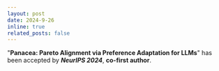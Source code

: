 ```yaml
---
layout: post
date: 2024-9-26 
inline: true
related_posts: false
---
```


"**Panacea: Pareto Alignment via Preference Adaptation for LLMs**" has been accepted by ***NeurIPS 2024***, **co-first author**.

 